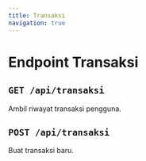 ```yaml
---
title: Transaksi
navigation: true
---
```


# Endpoint Transaksi

## `GET /api/transaksi`

Ambil riwayat transaksi pengguna.

## `POST /api/transaksi`

Buat transaksi baru.